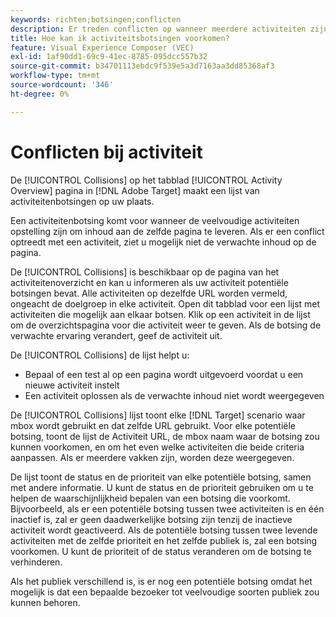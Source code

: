 ```yaml
---
keywords: richten;botsingen;conflicten
description: Er treden conflicten op wanneer meerdere activiteiten zijn ingesteld om inhoud aan dezelfde pagina te leveren. Leer hoe u conflicten kunt voorkomen wanneer u Adobe Target gebruikt.
title: Hoe kan ik activiteitsbotsingen voorkomen?
feature: Visual Experience Composer (VEC)
exl-id: 1af90dd1-69c9-41ec-8785-095dcc557b32
source-git-commit: b34701113ebdc9f539e5a3d7163aa3dd85368af3
workflow-type: tm+mt
source-wordcount: '346'
ht-degree: 0%

---
```


# Conflicten bij activiteit

De [!UICONTROL Collisions] op het tabblad [!UICONTROL Activity Overview] pagina in [!DNL Adobe Target] maakt een lijst van activiteitenbotsingen op uw plaats.

Een activiteitenbotsing komt voor wanneer de veelvoudige activiteiten opstelling zijn om inhoud aan de zelfde pagina te leveren. Als er een conflict optreedt met een activiteit, ziet u mogelijk niet de verwachte inhoud op de pagina.

De [!UICONTROL Collisions] is beschikbaar op de pagina van het activiteitenoverzicht en kan u informeren als uw activiteit potentiële botsingen bevat. Alle activiteiten op dezelfde URL worden vermeld, ongeacht de doelgroep in elke activiteit. Open dit tabblad voor een lijst met activiteiten die mogelijk aan elkaar botsen. Klik op een activiteit in de lijst om de overzichtspagina voor die activiteit weer te geven. Als de botsing de verwachte ervaring verandert, geef de activiteit uit.

De [!UICONTROL Collisions] de lijst helpt u:

* Bepaal of een test al op een pagina wordt uitgevoerd voordat u een nieuwe activiteit instelt
* Een activiteit oplossen als de verwachte inhoud niet wordt weergegeven

De [!UICONTROL Collisions] lijst toont elke [!DNL Target] scenario waar mbox wordt gebruikt en dat zelfde URL gebruikt. Voor elke potentiële botsing, toont de lijst de Activiteit URL, de mbox naam waar de botsing zou kunnen voorkomen, en om het even welke activiteiten die beide criteria aanpassen. Als er meerdere vakken zijn, worden deze weergegeven.

De lijst toont de status en de prioriteit van elke potentiële botsing, samen met andere informatie. U kunt de status en de prioriteit gebruiken om u te helpen de waarschijnlijkheid bepalen van een botsing die voorkomt. Bijvoorbeeld, als er een potentiële botsing tussen twee activiteiten is en één inactief is, zal er geen daadwerkelijke botsing zijn tenzij de inactieve activiteit wordt geactiveerd. Als de potentiële botsing tussen twee levende activiteiten met de zelfde prioriteit en het zelfde publiek is, zal een botsing voorkomen. U kunt de prioriteit of de status veranderen om de botsing te verhinderen.

Als het publiek verschillend is, is er nog een potentiële botsing omdat het mogelijk is dat een bepaalde bezoeker tot veelvoudige soorten publiek zou kunnen behoren.
